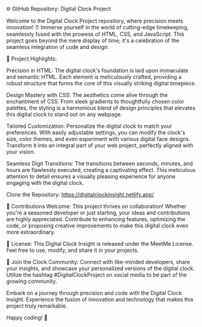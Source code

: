 🌐 GitHub Repository: Digital Clock Project

Welcome to the Digital Clock Project repository, where precision meets innovation! ⏰ Immerse yourself in the world of cutting-edge timekeeping, seamlessly fused with the prowess of HTML, CSS, and JavaScript. This project goes beyond the mere display of time; it's a celebration of the seamless integration of code and design.

🎨 Project Highlights:

Precision in HTML: The digital clock's foundation is laid upon immaculate and semantic HTML. Each element is meticulously crafted, providing a robust structure that forms the core of this visually striking digital timepiece.

Design Mastery with CSS: The aesthetics come alive through the enchantment of CSS. From sleek gradients to thoughtfully chosen color palettes, the styling is a harmonious blend of design principles that elevates this digital clock to stand out on any webpage.

Tailored Customization: Personalize the digital clock to match your preferences. With easily adjustable settings, you can modify the clock's size, color themes, and even experiment with various digital face designs. Transform it into an integral part of your web project, perfectly aligned with your vision.

Seamless Digit Transitions: The transitions between seconds, minutes, and hours are flawlessly executed, creating a captivating effect. This meticulous attention to detail ensures a visually pleasing experience for anyone engaging with the digital clock.

Clone the Repository: https://digitalclockinsight.netlify.app/

🌟 Contributions Welcome: This project thrives on collaboration! Whether you're a seasoned developer or just starting, your ideas and contributions are highly appreciated. Contribute to enhancing features, optimizing the code, or proposing creative improvements to make this digital clock even more extraordinary.

📄 License: This Digital Clock Insight is released under the MeetMe License. Feel free to use, modify, and share it in your projects.

🎉 Join the Clock Community: Connect with like-minded developers, share your insights, and showcase your personalized versions of the digital clock. Utilize the hashtag #DigitalClockProject on social media to be part of the growing community.

Embark on a journey through precision and code with the Digital Clock Insight. Experience the fusion of innovation and technology that makes this project truly remarkable.

Happy coding! 🚀
